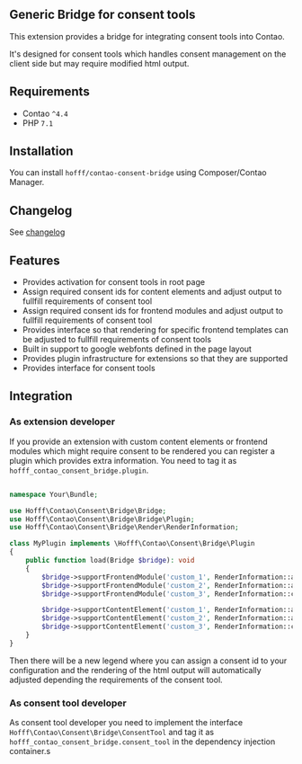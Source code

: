 Generic Bridge for consent tools
--------------------------------

This extension provides a bridge for integrating consent tools into Contao.

It's designed for consent tools which handles consent management on the client side but may require modified html
output.

Requirements
------------

 - Contao `^4.4`
 - PHP `7.1`


Installation
------------

You can install `hofff/contao-consent-bridge` using Composer/Contao Manager.

Changelog
---------

See [changelog](CHANGELOG.md)

Features
--------

 - Provides activation for consent tools in root page
 - Assign required consent ids for content elements and adjust output to fullfill requirements of consent tool 
 - Assign required consent ids for frontend modules and adjust output to fullfill requirements of consent tool
 - Provides interface so that rendering for specific frontend templates can be adjusted to fullfill requirements of 
   consent tools  
 - Built in support to google webfonts defined in the page layout
 - Provides plugin infrastructure for extensions so that they are supported
 - Provides interface for consent tools 


Integration
------------

### As extension developer

If you provide an extension with custom content elements or frontend modules which might require consent to be rendered
you can register a plugin which provides extra information. You need to tag it as `hofff_contao_consent_bridge.plugin`.

```php

namespace Your\Bundle;

use Hofff\Contao\Consent\Bridge\Bridge;
use Hofff\Contao\Consent\Bridge\Bridge\Plugin;
use Hofff\Contao\Consent\Bridge\Render\RenderInformation;

class MyPlugin implements \Hofff\Contao\Consent\Bridge\Plugin
{
    public function load(Bridge $bridge): void
    {
        $bridge->supportFrontendModule('custom_1', RenderInformation::autoRenderWithoutPlaceholder());
        $bridge->supportFrontendModule('custom_2', RenderInformation::autoRenderWithPlaceholder('custom_placeholder_template'));
        $bridge->supportFrontendModule('custom_3', RenderInformation::customRender());

        $bridge->supportContentElement('custom_1', RenderInformation::autoRenderWithoutPlaceholder());
        $bridge->supportContentElement('custom_2', RenderInformation::autoRenderWithPlaceholder('custom_placeholder_template'));
        $bridge->supportContentElement('custom_3', RenderInformation::customRender());
    }
}
```

Then there will be a new legend where you can assign a consent id to your configuration and the rendering of the 
html output will automatically adjusted depending the requirements of the consent tool.

### As consent tool developer

As consent tool developer you need to implement the interface `Hofff\Contao\Consent\Bridge\ConsentTool` and tag it 
as `hofff_contao_consent_bridge.consent_tool` in the dependency injection container.s

